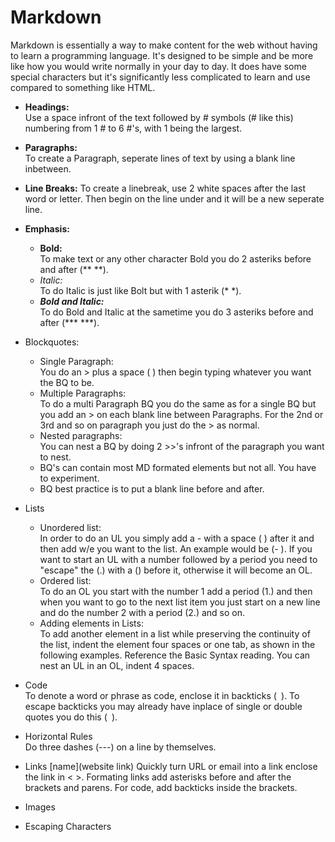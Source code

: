 
# Markdown

Markdown is essentially a way to make content for the web without having to learn a programming language. It's designed to be simple and be more like how you would write normally in your day to day. It does have some special characters but it's significantly less complicated to learn and use compared to something like HTML.

- **Headings:**  
Use a space infront of the text followed by # symbols (# like this) numbering from 1 # to 6 #'s, with 1 being the largest.
- **Paragraphs:**  
To create a Paragraph, seperate lines of text by using a blank line inbetween.
- **Line Breaks:**
To create a linebreak, use 2 white spaces after the last word or letter. Then begin on the line under and it will be a new seperate line.
- **Emphasis:**  
  - **Bold:**  
  To make text or any other character Bold you do 2 asteriks before and after (** **).
  - *Italic:*  
  To do Italic is just like Bolt but with 1 asterik (* *).
  - ***Bold and Italic:***  
  To do Bold and Italic at the sametime you do 3 asteriks before and after (*** ***). 
- Blockquotes:  
  - Single Paragraph:  
  You do an > plus a space ( ) then begin typing whatever you want the BQ to be.  
  - Multiple Paragraphs:  
  To do a multi Paragraph BQ you do the same as for a single BQ but you add an > on each blank line between Paragraphs. For the 2nd or 3rd and so on paragraph you just do the > as normal.
  - Nested paragraphs:  
  You can nest a BQ by doing 2 >>'s infront of the paragraph you want to nest.
  - BQ's can contain most MD formated elements but not all. You have to experiment. 
  - BQ best practice is to put a blank line before and after.
- Lists
  - Unordered list:  
  In order to do an UL you simply add a - with a space ( ) after it and then add w/e you want to the list. An example would be (- ). If you want to start an UL with a number followed by a period you need to "escape" the (.) with a (\) before it, otherwise it will become an OL.
  - Ordered list:  
  To do an OL you start with the number 1 add a period (1.) and then when you want to go to the next list item you just start on a new line and do the number 2 with a period (2.) and so on.
  - Adding elements in Lists:  
  To add another element in a list while preserving the continuity of the list, indent the element four spaces or one tab, as shown in the following examples. Reference the Basic Syntax reading.
  You can nest an UL in an OL, indent 4 spaces. 
  
- Code  
To denote a word or phrase as code, enclose it in backticks (` `).
To escape backticks you may already have inplace of single or double quotes you do this (` `).
- Horizontal Rules  
Do three dashes (---) on a line by themselves.
- Links
[name](website link)
Quickly turn URL or email into a link enclose the link in < >.
Formating links add asterisks before and after the brackets and parens. For code, add backticks inside the brackets.
- Images  


- Escaping Characters


